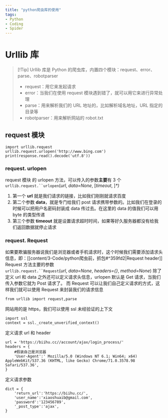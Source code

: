 ```yaml
---
title: "python爬虫库的使用"
tags:
- Python
- Coding
- Spider
---
```

# Urllib 库
>[!Tip]  Urllib 库是 Python 的爬虫库，内置四个模块：request、error、parse、robotparser
>- request：用它来发起请求
>- error：当我们在使用 request 模块遇到错了，就可以用它来进行异常处理
>- parse：用来解析我们的 URL 地址的，比如解析域名地址，URL 指定的目录等
>- robotparser：用来解析网站的 robot.txt

## request 模块
```
import urllib.request
urllib.request.urlopen('http://www.bing.com')
print(response.read().decode('utf.8'))
```
### request. urlopen
request 模块 的 urlopen 方法，可以传入的参数**主要**有 3 个
`urllib.request.``urlopen`(_url_, _data=None_, [_timeout_, ]_*)_
1. 第一个 **url** 就是我们请求的链接，比如我们刚刚就请求百度
2. 第二个参数 **data**，就是专门给我们 post 请求携带参数的。比如我们在登录的时候可以把用户名密码封装成 data 传过去。在这里的 data 的值我们可以用 byte 的类型传递
3. 第三个参数 **timeout** 就是设置请求超时时间，如果等好久服务器都没有给我们返回数据就停止请求
### request. Request
如果要欺骗服务器说我们是浏览器或者手机请求时，这个时候我们需要添加请求头信息，即：[[content/3-Code/python爬虫前，抓包#^359fd2|Request header]] 
Request 方法主要的参数
`urllib.request.``Request`(_url_, _data=None_, _headers={}_, _method=None_)
除了定义 url 和 data 之外还可以定义请求头信息，urlopen 默认是 Get 请求，当我们传入参数它就为 Post 请求了。
而 Request 可以让我们自己定义请求的方式，这样我们就可以使用 Request 来封装我们的请求信息
```
from urllib import request,parse 
```
网站用的是 https，我们可以使用 ssl 未经验证的上下文
```
import ssl
context = ssl._create_unverified_context()
```
定义请求 url 和 header
```
url = 'https://biihu.cc//account/ajax/login_process/'  
headers = {  
    #假装自己是浏览器  
    'User-Agent':' Mozilla/5.0 (Windows NT 6.1; Win64; x64) AppleWebKit/537.36 (KHTML, like Gecko) Chrome/71.0.3578.98 Safari/537.36',  
}
```
定义请求参数
```
dict = {  
    'return_url':'https://biihu.cc/',  
    'user_name':'xiaoshuaib@gmail.com',  
    'password':'123456789',  
    '_post_type':'ajax',  
}
```
